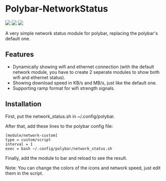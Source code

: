 # Polybar-NetworkStatus

![](https://i.imgur.com/keE3Y8h.png)    ![](https://i.imgur.com/Br6ZkC2.png)    ![](https://i.imgur.com/CKmyza0.png)

A very simple network status module for polybar, replacing the polybar's default one.

## Features
- Dynamically showing wifi and ethernet connection (with the default network module, you have to create 2 seperate modules to show both wifi and ethernet status).
- Showing download speed in KB/s and MB/s, just like the default one.
- Supporting ramp format for wifi strength signals.

## Installation
First, put the network_status.sh in ~/.config/polybar.

After that, add these lines to the polybar config file:
```
[module/network-custom]
type = custom/script
interval = 1
exec = bash ~/.config/polybar/network_status.sh
```
Finally, add the module to bar and reload to see the result.

Note: You can change the colors of the icons and network speed, just edit them in the script.
